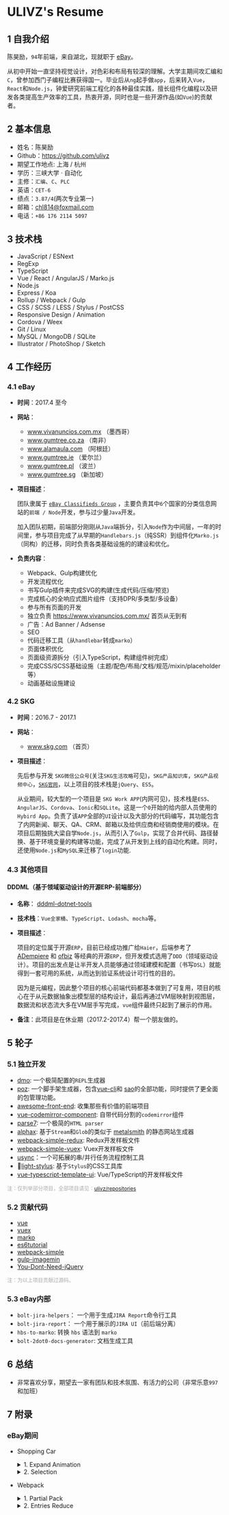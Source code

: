 # ULIVZ's Resume

## 1 自我介绍

陈昊励，`94`年前端，来自湖北，现就职于 [eBay](http://www.ebay.com)。

<!-- 曾就职于 [SKG](http://www.skg.com) <sup>[1]</sup> -->

从初中开始一直坚持视觉设计，对色彩和布局有较深的理解。大学主期间攻汇编和`C`，曾参加西门子编程比赛获得国一。毕业后从`ng`起手做`app`，后来转入`Vue`，`React`和`Node.js`，钟爱研究前端工程化的各种最佳实践，擅长组件化编程以及研发各类提高生产效率的工具，热衷开源，同时也是一些开源作品(如`Vue`)的贡献者。


## 2 基本信息

- 姓名：陈昊励
- Github：https://github.com/ulivz
- 期望工作地点: 上海 / 杭州
- 学历：三峡大学 · 自动化
- 主修：`汇编`、`C`、`PLC`
- 英语：`CET-6`
- 绩点：`3.87/4`(两次专业第一)
- 邮箱：chl814@foxmail.com
- 电话：`+86 176 2114 5097`


## 3 技术栈

- JavaScript / ESNext
- RegExp
- TypeScript
- Vue / React / AngularJS / Marko.js
- Node.js
- Express / Koa
- Rollup / Webpack / Gulp
- CSS / SCSS / LESS / Stylus / PostCSS
- Responsive Design / Animation
- Cordova / Weex
- Git / Linux
- MySQL / MongoDB / SQLite
- Illustrator / PhotoShop / Sketch


## 4 工作经历

### 4.1 eBay

- **时间**：2017.4 至今

- **网站**：
	- www.vivanuncios.com.mx （墨西哥）
	- www.gumtree.co.za （南非）
	- www.alamaula.com （阿根廷）
	- www.gumtree.ie （爱尔兰）
	- www.gumtree.pl （波兰）
	- www.gumtree.sg （新加坡）

- **项目描述**：

  团队隶属于 [`eBay Classifieds Group`](https://www.ebayclassifiedsgroup.com/) ，主要负责其中`6`个国家的分类信息网站的`前端 / Node`开发，参与过少量`Java`开发。

  加入团队初期，前端部分刚刚从`Java`端拆分，引入`Node`作为中间层，一年的时间里，参与项目完成了从早期的`Handlebars.js`（纯SSR）到组件化`Marko.js`（同构）的迁移，同时负责各类基础设施的的建设和优化。

- **负责内容**：

  - Webpack、Gulp构建优化
  - 开发流程优化
  - 书写Gulp插件来完成SVG的构建(生成代码/压缩/预览)
  - 完成核心的全响应式图片组件（支持DPR/多类型/多设备）
  - 参与所有页面的开发
  - 独立负责 https://www.vivanuncios.com.mx/ 首页从无到有
  - 广告：Ad Banner / Adsense
  - SEO
  - 代码迁移工具（从`handlebar`转成`marko`）
  - 页面体积优化
  - 页面级资源拆分（引入TypeScript，构建组件树完成）
  - 完成CSS/SCSS基础设施（主题/配色/布局/文档/规范/mixin/placeholder等）
  - 动画基础设施建设

### 4.2 SKG

- **时间**：2016.7 - 2017.1

- **网站**：
  - www.skg.com （首页）

- **项目描述**：

  先后参与开发 `SKG微信公众号`(关注`SKG生活攻略`可见)，`SKG产品知识库`，`SKG产品视频中心`，[`SKG官网`](www.skg.com)，以上项目的技术栈是`jQuery`、`ES5`。

  从业期间，较大型的一个项目是 `SKG Work APP`(内网可见)，技术栈是`ES5`、`AngularJS`、`Cordova`、`Ionic`和`SQLite`。这是一个`0`开始的给内部人员使用的`Hybird App`。负责了该`APP`全部的`UI`设计以及大部分的代码编写，其功能包含了内网新闻、聊天、QA、CRM、邮箱以及给供应商和经销商使用的模块。在项目后期独挑大梁自学`Node.js`，从而引入了`Gulp`，实现了合并代码、路径替换、基于环境变量的构建等功能，完成了从开发到上线的自动化构建。同时，还使用`Node.js`和`MySQL`来迁移了`login`功能.


### 4.3 其他项目

#### DDDML（基于领域驱动设计的开源ERP-前端部分）

- **名称**： [dddml-dotnet-tools](https://github.com/wubuku/dddml-dotnet-tools)
- **技术栈**：`Vue全家桶`、`TypeScript`、`Lodash`、`mocha`等。
- **项目描述**：

  项目的定位属于开源`ERP`，目前已经成功推广给`Haier`，后端参考了 [ADempiere](https://github.com/adempiere/adempiere) 和 [ofbiz](https://github.com/apache/ofbiz) 等经典的开源`ERP`，但开发模式选用了`DDD`（领域驱动设计）。项目的出发点是让半开发人员能够通过领域建模和配置（书写`DSL`）就能得到一套可用的系统，从而达到验证系统设计可行性的目的。

  因为是元编程，因此整个项目的核心前端代码都基本做到了可复用，项目的核心在于从元数据抽象出模型层的结构设计，最后再通过VM层映射到视图层，数据流和状态流大多在VM层手写完成，`vue`组件最终只起到了展示的作用。

- **备注**：此项目是在休业期（2017.2-2017.4）帮一个朋友做的。


## 5 轮子

### 5.1 独立开发

  - [dmo](https://github.com/ulivz/dmo): 一个极简配置的`REPL`生成器
  - [poz](https://github.com/ulivz/poz): 一个脚手架生成器，包含[vue-cli](https://github.com/vuejs/vue-cli)和 [sao](https://github.com/saojs/sao)的全部功能，同时提供了更全面的包管理功能。
  - [awesome-front-end](https://github.com/ulivz/awesome-front-end): 收集那些有价值的前端项目
  - [vue-codemirror-component](https://github.com/ulivz/vue-codemirror-component): 自带代码分割的`codemirror`组件
  - [parse7](https://github.com/ulivz/parse7): 一个极简的`HTML parser`
  - [alphax](https://github.com/ulivz/alphax): 基于`Stream`和`Glob`的类似于 [metalsmith](https://github.com/segmentio/metalsmith) 的静态网站生成器
  - [webpack-simple-redux](https://github.com/ulivz/webpack-simple-redux): Redux开发样板文件
  - [webpack-simple-vuex](https://github.com/ulivz/webpack-simple-vuex): Vuex开发样板文件
  - [usync](https://github.com/ulivz/usync)：一个可拓展的串/并行任务流程控制工具
  - [light-stylus](https://github.com/ulivz/light-stylus): 基于`Stylus`的CSS工具库
  - [vue-typescript-template-ui](https://github.com/ulivz/vue-typescript-template-ui): Vue/TypeScript的开发样板文件

<span style="color: #aaa; font-size: 12px ">注：仅列举部分项目，全部项目请见：<a href='https://github.com/ulivz?tab=repositories' target='_blank'>ulivz/repositories</a><span>

### 5.2 贡献代码

  - [vue](https://github.com/vuejs/vue)
  - [vuex](https://github.com/vuejs/vuex)
  - [marko](https://github.com/marko-js/marko)
  - [es6tutorial](https://github.com/ruanyf/es6tutorial)
  - [webpack-simple](https://github.com/vuejs-templates/webpack-simple)
  - [gulp-imagemin](https://github.com/sindresorhus/gulp-imagemin)
  - [You-Dont-Need-jQuery](https://github.com/nefe/You-Dont-Need-jQuery)

<span style="color: #aaa; font-size: 12px ">注：为以上项目贡献过源码。<span>

### 5.3 eBay内部

  - `bolt-jira-helpers`： 一个用于生成`JIRA Report`命令行工具
  - `bolt-jira-report`： 一个用于展示的`JIRA UI`（前后端分离）
  - `hbs-to-marko`: 转换 `hbs` 语法到 `marko`
  - `bolt-2dot0-docs-generator`: 文档生成工具


## 6 总结

- 非常喜欢分享，期望去一家有团队和技术氛围、有活力的公司（非常乐意`997`和加班）


## 7 附录

### eBay期间

  - Shopping Car

	<details>
	<summary>1. Expand Animation</summary>
		![](https://raw.githubusercontent.com/ulivz/static-files/master/images/myads_checkout_button_01.gif)
	</details>
	<details>
	<summary>2. Selection</summary>
		![](https://raw.githubusercontent.com/ulivz/static-files/master/images/myads_checkout_button_02.gif)
	</details>

  - Webpack

    <details>
	<summary>1. Partial Pack</summary>

	<br>由于我们是一个一套代码服务于`6`个国家的多页应用，最早的时候，项目启动时`webpack build`需要大约`60s`, 同时，每一次更改都会重新打包所有代码，这不仅会耗费大量的时间，随着代码的增长，开发体验将会越来越差。经过分析，我发现，在某一段时间内，我们可能只会集中于某个`locale`进行开发。结合这样的实际开发场景，我实现了**局部打包**的构建, 让开发人员可以选择基于哪个`locale`进行开发。
	<br><br>

	</details>

	<details>
	<summary>2. Entries Reduce</summary>

	<br>多页应用的的第一问题就是：需要基于页面和设备来构建。我们有**6**个`locale`，**3**种设备模式（Desktop、Mobile、Tablet），**10**个页面，这样下来，构建时`entry`的数量大约是`180`个——这将带来庞大的build时间！

	<br><br>通过分析，我们可以在构建期对每个`entry`所依赖的`modules`进行分析，从而得出哪些是重复的，于是得出下述的架构图：

	![](https://raw.githubusercontent.com/ulivz/static-files/master/images/webpack_entries_reduce.png)

	方案的实施，最终通过在`Gulp`层收集依赖，然后写了一个`webpack`插件(我将它命名为`EntriesReducePlugin`)完成了这项任务。

	最终，经过`Partial Pack`和`Entries Reduce`共同的的优化，`webpack`首次打包的时间减少到原来的`1/3`左右。

	<br><br>优化前：

	![](https://raw.githubusercontent.com/ulivz/static-files/master/images/webpack_before.png)

	<br><br>优化后：

	![](https://raw.githubusercontent.com/ulivz/static-files/master/images/webpack_after.png)

	</details>

